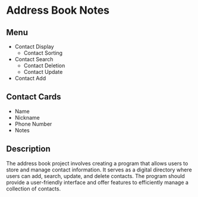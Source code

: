 # Address Book Notes

## Menu
- Contact Display
  - Contact Sorting
- Contact Search
  - Contact Deletion
  - Contact Update
- Contact Add

## Contact Cards
- Name
- Nickname
- Phone Number
- Notes

## Description
The address book project involves creating a program that allows users to store and manage contact information. It serves as a digital directory where users can add, search, update, and delete contacts. The program should provide a user-friendly interface and offer features to efficiently manage a collection of contacts.
